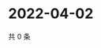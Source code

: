# 2022-04-02

共 0 条

<!-- BEGIN WEIBO -->
<!-- 最后更新时间 Sat Apr 02 2022 07:15:59 GMT+0800 (China Standard Time) -->

<!-- END WEIBO -->

